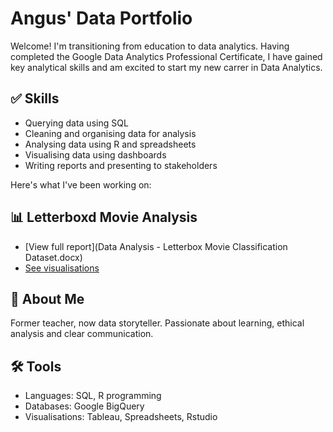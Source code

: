 # Angus' Data Portfolio

Welcome! I'm transitioning from education to data analytics. Having completed the Google Data Analytics Professional Certificate, I have gained key analytical skills and am excited to start my new carrer in Data Analytics. 

## ✅ Skills
* Querying data using SQL
* Cleaning and organising data for analysis
* Analysing data using R and spreadsheets
* Visualising data using dashboards
* Writing reports and presenting to stakeholders

Here's what I've been working on:

## 📊 Letterboxd Movie Analysis
- [View full report](Data Analysis - Letterbox Movie Classification Dataset.docx)
- [See visualisations](#)

## 📁 About Me
Former teacher, now data storyteller. Passionate about learning, ethical analysis and clear communication.

## 🛠️ Tools
* Languages: SQL, R programming
* Databases: Google BigQuery
* Visualisations: Tableau, Spreadsheets, Rstudio
